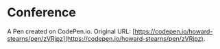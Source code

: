 # Conference

A Pen created on CodePen.io. Original URL: [https://codepen.io/howard-stearns/pen/zVRjpz](https://codepen.io/howard-stearns/pen/zVRjpz).


